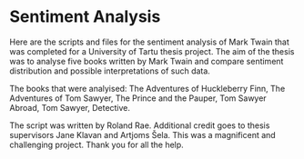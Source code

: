 # Sentiment Analysis

Here are the scripts and files for the sentiment analysis of Mark Twain that was completed for a University of Tartu thesis project. The aim of the thesis was to analyse five books written by Mark Twain and compare sentiment distribution and possible interpretations of such data. 

The books that were analyised: The Adventures of Huckleberry Finn, The Adventures of Tom Sawyer, The Prince and the Pauper, Tom Sawyer Abroad, Tom Sawyer, Detective. 

The script was written by Roland Rae. Additional credit goes to thesis supervisors Jane Klavan and Artjoms Šela. This was a magnificent and challenging project. Thank you for all the help.

